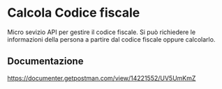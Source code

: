 # Calcola Codice fiscale

Micro sevizio API per gestire il codice fiscale. 
Si può richiedere le informazioni della persona a partire dal codice fiscale oppure calcolarlo.

## Documentazione

https://documenter.getpostman.com/view/14221552/UV5UmKmZ